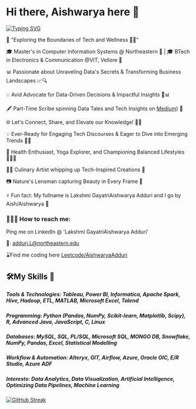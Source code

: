 # Hi there, Aishwarya here 👋

[![Typing SVG](https://readme-typing-svg.demolab.com/?lines=Data+Engineering;Data+Science;Data+Analysis+and+Vizualization;Software+Development)](https://git.io/typing-svg)



<!--
**adduriAishwarya/adduriAishwarya** is a ✨ _special_ ✨ repository because its `README.md` (this file) appears on your GitHub profile.

Here are some ideas to get you started:

- 🔭 I’m currently working on ...
- 🌱 I’m currently learning ...
- 👯 I’m looking to collaborate on ...
- 🤔 I’m looking for help with ...
- 💬 Ask me about ...
- 📫 How to reach me: ...
- 😄 Pronouns: ...
- ⚡ Fun fact: ...
-->
🌟 "Exploring the Boundaries of Tech and Wellness 🚀🌿"

🎓 Master's in Computer Information Systems @ Northeastern 🐾 | 🎓 BTech in Electronics & Communication @VIT, Vellore 📡

📊 Passionate about Unraveling Data's Secrets & Transforming Business Landscapes 📈🔍

💡 Avid Advocate for Data-Driven Decisions & Impactful Insights 💼📊

🖋️ Part-Time Scribe spinning Data Tales and Tech Insights on [Medium](https://medium.com/@aishwarya.adduri)) 📝 

🌐 Let's Connect, Share, and Elevate our Knowledge! 🚀🌟

💡 Ever-Ready for Engaging Tech Discourses & Eager to Dive into Emerging Trends 📲💬 

🌱 Health Enthusiast, Yoga Explorer, and Championing Balanced Lifestyles 🧘‍♀️🍏

👩‍🍳 Culinary Artist whipping up Tech-Inspired Creations 🍲 

📷 Nature's Lensman capturing Beauty in Every Frame 📸

⚡ Fun fact: My fullname is Lakshmi GayatriAishwarya Adduri and I go by Aish/Aishwarya 🙂


### 🙋🏽‍♀️ How to reach me: 
Ping me on LinkedIn @ 'Lakshmi GayatriAishwarya Adduri'

📧: adduri.L@northeastern.edu

⌛Find me coding here  [Leetcode/AishwaryaAdduri](https://leetcode.com/aishwarya_adduri/)

## 🛠️My Skills 🔧

##### Tools & Technologies: Tableau, Power BI, Informatica, Apache Spark, Hive, Hadoop, ETL, MATLAB, Microsoft Excel, Talend	

##### Programming: Python (Pandas, NumPy, Scikit-learn, Matplotlib, Scipy), R, Advanced Java, JavaScript, C, Linux

##### Databases: MySQL, SQL, PL/SQL, Microsoft SQL, MONGO DB, Snowflake, NumPy, Pandas, Excel, Statistical Modelling	

##### Workflow & Automation:   Alteryx, GIT, Airflow, Azure, Oracle OIC, E/R Studio, Azure ADF

##### Interests:  Data Analytics, Data Visualization, Artificial Intelligence, Optimizing Data Pipelines, Machine Learning



[![GitHub Streak](https://streak-stats.demolab.com/?user=adduriAishwarya)](https://git.io/streak-stats)


